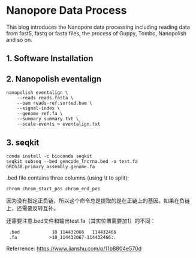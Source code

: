 # Nanopore Data Process
This blog introduces the Nanopore data processing including reading data from fast5, fastq or fasta files, the process of Guppy, Tombo, Nanopolish and so on.


## 1. Software Installation



## 2. Nanopolish eventalign

```
nanopolish eventalign \
    --reads reads.fasta \
    --bam reads-ref.sorted.bam \
    --signal-index \
    --genome ref.fa \
    --summary summary.txt \
    --scale-events > eventalign.txt
```
## 3. seqkit

```
conda install -c bioconda seqkit
seqkit subseq --bed gencode_lncrna.bed -o test.fa GRCh38.primary_assembly.genome.fa
```

.bed file contains three columns (using \t to split):
```
chrom chrom_start_pos chrom_end_pos 
```
因为没有指定正负链，所以这个命令总是提取的是在正链上的基因。如果在负链上，还需要反转互补。

还需要注意.bed文件和输出test.fa（其实位置需要加1）的不同：
```
 .bed            10	114432066	114432466
 .fa            >10_114432067-114432466:. 
```
Referrence:  https://www.jianshu.com/p/11b8804e570d
